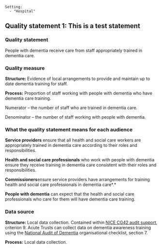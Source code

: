 ```
Setting:
  - "Hospital"
```

Quality statement 1: This is a test statement
------------------------------------------------

### Quality statement

People with dementia receive care from staff appropriately trained in
dementia care.

### Quality measure

**Structure:** Evidence of local arrangements to provide and maintain up
to date dementia training for staff.

**Process:** Proportion of staff working with people with dementia who
have dementia care training.

Numerator – the number of staff who are trained in dementia care.

Denominator – the number of staff working with people with dementia.

### What the quality statement means for each audience

**Service providers** ensure that all health and social care workers are
appropriately trained in dementia care according to their roles and
responsibilities.

**Health and social care professionals** who work with people with
dementia ensure they receive training in dementia care consistent with
their roles and responsibilities.

**Commissioners**ensure service providers have arrangements for training
health and social care professionals in dementia care*.*

**People with dementia** can expect that the health and social care
professionals who care for them will have dementia care training.

### Data source

**Structure:** Local data collection. Contained within [NICE CG42 audit
support](http://www.nice.org.uk/guidance/cg42/resources/cg42-dementia-audit-support-update),
criterion 9. Acute Trusts can collect data on dementia awareness
training using the [National Audit of
Dementia](http://www.rcpsych.ac.uk/workinpsychiatry/qualityimprovement/nationalclinicalaudits/dementia/nationalauditofdementia/reportsandauditmaterials/audittoolsandstandards.aspx)
organisational checklist, section 7.

**Process:** Local data collection.
